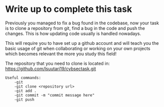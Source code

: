 # Write up to complete this task

Previously you managed to fix a bug found in the codebase, now your task is to clone a repository from git, find a bug in the code and push the changes. This is how updating code usually is handled nowadays.

This will require you to have set up a github account and will teach you the basic usage of git when collaborating or working on your own projects which becomes relevant the more you study this field!

The repository that you need to clone is located in:
https://github.com/lsuutari19/cybsectask.git

```
Useful commands:
    -git 
    -git clone <repository url>
    -git add .
    -git commit -m "commit message here"
    -git push
```
